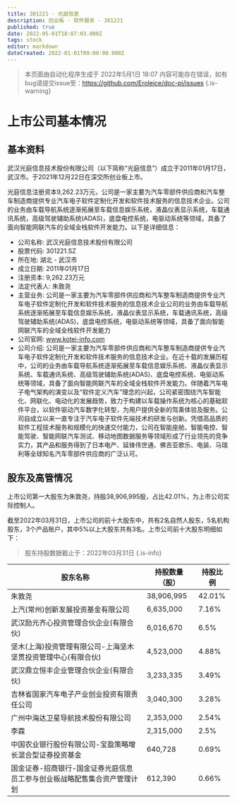 ```yaml
---
title: 301221 - 光庭信息
description: 创业板 - 软件服务 - 301221
published: true
date: 2022-05-01T18:07:03.000Z
tags: stock
editor: markdown
dateCreated: 2022-01-01T00:00:00.000Z
---
```


> 本页面由自动化程序生成于 2022年5月1日 18:07
> 内容可能存在错误，如有bug请提交issue至：https://github.com/Eroleice/doc-pi/issues
{.is-warning}

# 上市公司基本情况

## 基本资料

武汉光庭信息技术股份有限公司（以下简称“光庭信息”）成立于2011年01月17日，武汉市。于2021年12月22日在深交所创业板上市。

光庭信息注册资本9,262.23万元，公司是一家主要为汽车零部件供应商和汽车整车制造商提供专业汽车电子软件定制化开发和软件技术服务的信息技术企业。公司的业务由车载导航系统逐渐拓展至车载信息娱乐系统，液晶仪表显示系统，车载通讯系统，高级驾驶辅助系统(ADAS)，底盘电控系统，电驱动系统等领域，具备了面向智能网联汽车的全域全栈软件开发能力。以下是详细信息：

- 公司名称: 武汉光庭信息技术股份有限公司
- 股票代码: 301221.SZ
- 所在地: 湖北 - 武汉市
- 成立日期: 2011年01月17日
- 注册资本: 9,262.23万元
- 法定代表人: 朱敦尧
- 主营业务: 公司是一家主要为汽车零部件供应商和汽车整车制造商提供专业汽车电子软件定制化开发和软件技术服务的信息技术企业公司的业务由车载导航系统逐渐拓展至车载信息娱乐系统，液晶仪表显示系统，车载通讯系统，高级驾驶辅助系统(ADAS)，底盘电控系统，电驱动系统等领域，具备了面向智能网联汽车的全域全栈软件开发能力
- 公司官网: www.kotei-info.com
- 公司介绍: 公司是一家主要为汽车零部件供应商和汽车整车制造商提供专业汽车电子软件定制化开发和软件技术服务的信息技术企业。在近十载的发展历程中，公司的业务由车载导航系统逐渐拓展至车载信息娱乐系统、液晶仪表显示系统、车载通讯系统、高级驾驶辅助系统(ADAS)、底盘电控系统、电驱动系统等领域，具备了面向智能网联汽车的全域全栈软件开发能力。伴随着汽车电子电气架构的演变以及“软件定义汽车”理念的兴起，公司紧密围绕汽车智能化、网联化、电动化的发展趋势，致力于构建以车载操作系统为核心的基础软件平台，以软件驱动汽车数字化转型，为用户提供全新的驾乘体验及服务。公司自成立以来一直专注于汽车电子软件先端技术的研发与创新。凭借高品质的软件工程技术服务和规模化的快速交付能力，公司在智能座舱、智能电控、智能驾驶、智能网联汽车测试、移动地图数据服务等领域形成了行业领先的竞争实力，其产品和服务得到了日本电产、延锋伟世通、佛吉亚歌乐、电装、马瑞利等全球知名汽车零部件供应商的广泛认可。


## 股东及高管情况

上市公司第一大股东为朱敦尧，持股38,906,995股，占比42.01%，为上市公司实际控制人。

截至2022年03月31日，上市公司的前十大股东中，共有2名自然人股东，5名机构股东，3个产品账户，其中5%以上大股东共有3名。上市公司前十大股东明细如下：

> 股东持股数据截止于：2022年03月31日
{.is-info}

| 股东名称 | 持股数量（股） | 持股比例 |
| --- | --- | --- |
| 朱敦尧 | 38,906,995 | 42.01% |
| 上汽(常州)创新发展投资基金有限公司 | 6,635,000 | 7.16% |
| 武汉励元齐心投资管理合伙企业(有限合伙) | 6,016,670 | 6.5% |
| 坚木(上海)投资管理有限公司-上海坚木坚贯投资管理中心(有限合伙) | 4,523,000 | 4.88% |
| 武汉鼎立恒丰企业管理合伙企业(有限合伙) | 3,233,335 | 3.49% |
| 吉林省国家汽车电子产业创业投资有限责任公司 | 3,040,300 | 3.28% |
| 广州中海达卫星导航技术股份有限公司 | 2,353,000 | 2.54% |
| 李霖 | 2,315,000 | 2.5% |
| 中国农业银行股份有限公司-宝盈策略增长混合型证券投资基金 | 640,728 | 0.69% |
| 国金证券-招商银行-国金证券光庭信息员工参与创业板战略配售集合资产管理计划 | 612,390 | 0.66% |




